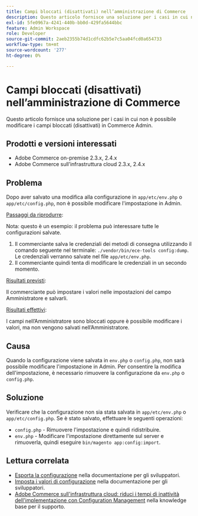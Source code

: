 ```yaml
---
title: Campi bloccati (disattivati) nell’amministrazione di Commerce
description: Questo articolo fornisce una soluzione per i casi in cui non è possibile modificare i campi in Commerce Admin.
exl-id: 5fe0967a-4241-440b-bb0d-429fa5644bbc
feature: Admin Workspace
role: Developer
source-git-commit: 2aeb2355b74d1cdfc62b5e7c5aa04fcd0a654733
workflow-type: tm+mt
source-wordcount: '277'
ht-degree: 0%

---
```


# Campi bloccati (disattivati) nell’amministrazione di Commerce

Questo articolo fornisce una soluzione per i casi in cui non è possibile modificare i campi bloccati (disattivati) in Commerce Admin.

## Prodotti e versioni interessati

* Adobe Commerce on-premise 2.3.x, 2.4.x
* Adobe Commerce sull’infrastruttura cloud 2.3.x, 2.4.x

## Problema

Dopo aver salvato una modifica alla configurazione in `app/etc/env.php` o `app/etc/config.php`, non è possibile modificare l&#39;impostazione in Admin.

<u>Passaggi da riprodurre</u>:

Nota: questo è un esempio: il problema può interessare tutte le configurazioni salvate.

1. Il commerciante salva le credenziali dei metodi di consegna utilizzando il comando seguente nel terminale: `./vendor/bin/ece-tools config:dump`. Le credenziali verranno salvate nel file `app/etc/env.php`.
1. Il commerciante quindi tenta di modificare le credenziali in un secondo momento.

<u>Risultati previsti</u>:

Il commerciante può impostare i valori nelle impostazioni del campo Amministratore e salvarli.

<u>Risultati effettivi</u>:

I campi nell’Amministratore sono bloccati oppure è possibile modificare i valori, ma non vengono salvati nell’Amministratore.

## Causa

Quando la configurazione viene salvata in `env.php` o `config.php`, non sarà possibile modificare l&#39;impostazione in Admin. Per consentire la modifica dell&#39;impostazione, è necessario rimuovere la configurazione da `env.php` o `config.php`.

## Soluzione

Verificare che la configurazione non sia stata salvata in `app/etc/env.php` o `app/etc/config.php`. Se è stato salvato, effettuare le seguenti operazioni:

* `config.php` - Rimuovere l&#39;impostazione e quindi ridistribuire.
* `env.php` - Modificare l&#39;impostazione direttamente sul server e rimuoverla, quindi eseguire `bin/magento app:config:import`.

## Lettura correlata

* [Esporta la configurazione](https://experienceleague.adobe.com/en/docs/commerce-operations/configuration-guide/cli/configuration-management/export-configuration) nella documentazione per gli sviluppatori.
* [Imposta i valori di configurazione](https://experienceleague.adobe.com/en/docs/commerce-operations/configuration-guide/cli/configuration-management/set-configuration-values) nella documentazione per gli sviluppatori.
* [Adobe Commerce sull&#39;infrastruttura cloud: riduci i tempi di inattività dell&#39;implementazione con Configuration Management](/help/how-to/general/magento-cloud-reduce-deployment-downtime-with-configuration-management.md) nella knowledge base per il supporto.
